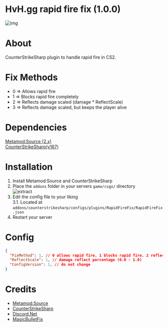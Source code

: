 # HvH.gg rapid fire fix (1.0.0)
![img](https://du.hurenso.hn/r/N5TTiI.png)

# About
CounterStrikeSharp plugin to handle rapid fire in CS2.

# Fix Methods
- 0 => Allows rapid fire
- 1 => Blocks rapid fire completely
- 2 => Reflects damage scaled (damage * ReflectScale)
- 3 => Reflects damage scaled, but keeps the player alive

# Dependencies
[Metamod:Source (2.x)](https://www.sourcemm.net/downloads.php/?branch=master)  
[CounterStrikeSharp(v167)](https://github.com/roflmuffin/CounterStrikeSharp/releases)

# Installation
1. Install Metamod:Source and CounterStrikeSharp
2. Place the `addons` folder in your servers `game/csgo/` directory  
   ![extract](https://du.hurenso.hn/r/0NyFPY.png)
3. Edit the config file to your liking  
   3.1. Located at `addons/counterstrikesharp/configs/plugins/RapidFireFix/RapidFireFix.json`
4. Restart your server

# Config
```json
{
  "FixMethod": 1, // 0 allows rapid fire, 1 blocks rapid fire, 2 reflects damage scaled, 3 reflects damage but keeps the player alive 
  "ReflectScale": 1, // damage reflect percentage (0.0 - 1.0)
  "ConfigVersion": 1, // do not change
}
```

# Credits
- [Metamod:Source](https://www.sourcemm.net/)
- [CounterStrikeSharp](https://github.com/roflmuffin/CounterStrikeSharp)
- [Discord.Net](https://github.com/discord-net/Discord.Net)
- [MagicBulletFix](https://github.com/CS2Plugins/MagicBulletFix)